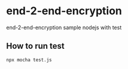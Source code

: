 # end-2-end-encryption
end-2-end-encryption sample nodejs with test


## How to run test

```bash
npx mocha test.js
```